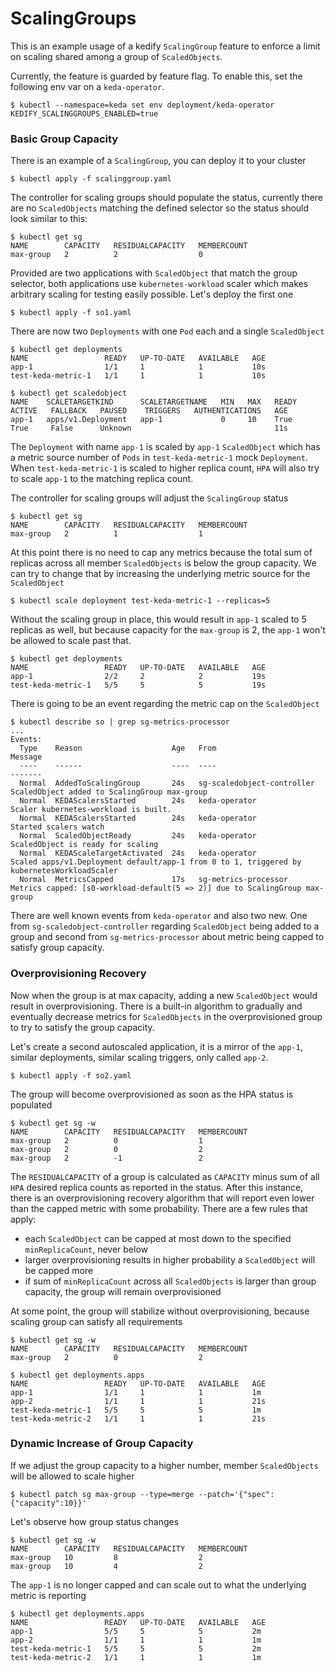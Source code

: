 # ScalingGroups

This is an example usage of a kedify `ScalingGroup` feature to enforce a limit on scaling shared among a group of `ScaledObjects`.

Currently, the feature is guarded by feature flag. To enable this, set the following env var on a `keda-operator`.
```
$ kubectl --namespace=keda set env deployment/keda-operator KEDIFY_SCALINGGROUPS_ENABLED=true
```

### Basic Group Capacity

There is an example of a `ScalingGroup`, you can deploy it to your cluster
```
$ kubectl apply -f scalinggroup.yaml
```

The controller for scaling groups should populate the status, currently there are no `ScaledObjects` matching the defined selector
so the status should look similar to this:
```
$ kubectl get sg
NAME        CAPACITY   RESIDUALCAPACITY   MEMBERCOUNT
max-group   2          2                  0
```

Provided are two applications with `ScaledObject` that match the group selector, both applications use `kubernetes-workload` scaler
which makes arbitrary scaling for testing easily possible. Let's deploy the first one
```
$ kubectl apply -f so1.yaml
```
There are now two `Deployments` with one `Pod` each and a single `ScaledObject`
```
$ kubectl get deployments
NAME                 READY   UP-TO-DATE   AVAILABLE   AGE
app-1                1/1     1            1           10s
test-keda-metric-1   1/1     1            1           10s

$ kubectl get scaledobject
NAME    SCALETARGETKIND      SCALETARGETNAME   MIN   MAX   READY   ACTIVE   FALLBACK   PAUSED    TRIGGERS   AUTHENTICATIONS   AGE
app-1   apps/v1.Deployment   app-1             0     10    True    True     False      Unknown                                11s
```
The `Deployment` with name `app-1` is scaled by `app-1` `ScaledObject` which has a metric source number of `Pods` in `test-keda-metric-1`
mock `Deployment`. When `test-keda-metric-1` is scaled to higher replica count, `HPA` will also try to scale `app-1` to the matching replica
count.

The controller for scaling groups will adjust the `ScalingGroup` status
```
$ kubectl get sg
NAME        CAPACITY   RESIDUALCAPACITY   MEMBERCOUNT
max-group   2          1                  1
```

At this point there is no need to cap any metrics because the total sum of replicas across all member `ScaledObjects` is below
the group capacity. We can try to change that by increasing the underlying metric source for the `ScaledObject`
```
$ kubectl scale deployment test-keda-metric-1 --replicas=5
```

Without the scaling group in place, this would result in `app-1` scaled to 5 replicas as well, but because capacity for the `max-group`
is 2, the `app-1` won't be allowed to scale past that.

```
$ kubectl get deployments
NAME                 READY   UP-TO-DATE   AVAILABLE   AGE
app-1                2/2     2            2           19s
test-keda-metric-1   5/5     5            5           19s
```

There is going to be an event regarding the metric cap on the `ScaledObject`
```
$ kubectl describe so | grep sg-metrics-processor
...
Events:
  Type    Reason                    Age   From                        Message
  ----    ------                    ----  ----                        -------
  Normal  AddedToScalingGroup       24s   sg-scaledobject-controller  ScaledObject added to ScalingGroup max-group
  Normal  KEDAScalersStarted        24s   keda-operator               Scaler kubernetes-workload is built.
  Normal  KEDAScalersStarted        24s   keda-operator               Started scalers watch
  Normal  ScaledObjectReady         24s   keda-operator               ScaledObject is ready for scaling
  Normal  KEDAScaleTargetActivated  24s   keda-operator               Scaled apps/v1.Deployment default/app-1 from 0 to 1, triggered by kubernetesWorkloadScaler
  Normal  MetricsCapped             17s   sg-metrics-processor        Metrics capped: [s0-workload-default(5 => 2)] due to ScalingGroup max-group
```
There are well known events from `keda-operator` and also two new. One from `sg-scaledobject-controller` regarding `ScaledObject` being
added to a group and second from `sg-metrics-processor` about metric being capped to satisfy group capacity.

### Overprovisioning Recovery

Now when the group is at max capacity, adding a new `ScaledObject` would result in overprovisioning. There is a built-in algorithm to
gradually and eventually decrease metrics for `ScaledObjects` in the overprovisioned group to try to satisfy the group capacity.

Let's create a second autoscaled application, it is a mirror of the `app-1`, similar deployments, similar scaling triggers, only called `app-2`.
```
$ kubectl apply -f so2.yaml
```
The group will become overprovisioned as soon as the HPA status is populated
```
$ kubectl get sg -w
NAME        CAPACITY   RESIDUALCAPACITY   MEMBERCOUNT
max-group   2          0                  1
max-group   2          0                  2
max-group   2          -1                 2
```
The `RESIDUALCAPACITY` of a group is calculated as `CAPACITY` minus sum of all `HPA` desired replica counts as reported in the status.
After this instance, there is an overprovisioning recovery algorithm that will report even lower than the capped metric with some probability.
There are a few rules that apply:
* each `ScaledObject` can be capped at most down to the specified `minReplicaCount`, never below
* larger overprovisioning results in higher probability a `ScaledObject` will be capped more
* if sum of `minReplicaCount` across all `ScaledObjects` is larger than group capacity, the group will remain overprovisioned

At some point, the group will stabilize without overprovisioning, because scaling group can satisfy all requirements
```
$ kubectl get sg -w
NAME        CAPACITY   RESIDUALCAPACITY   MEMBERCOUNT
max-group   2          0                  2

$ kubectl get deployments.apps
NAME                 READY   UP-TO-DATE   AVAILABLE   AGE
app-1                1/1     1            1           1m
app-2                1/1     1            1           21s
test-keda-metric-1   5/5     5            5           1m
test-keda-metric-2   1/1     1            1           21s
```

### Dynamic Increase of Group Capacity
If we adjust the group capacity to a higher number, member `ScaledObjects` will be allowed to scale higher
```
$ kubectl patch sg max-group --type=merge --patch='{"spec":{"capacity":10}}'
```
Let's observe how group status changes
```
$ kubectl get sg -w
NAME        CAPACITY   RESIDUALCAPACITY   MEMBERCOUNT
max-group   10         8                  2
max-group   10         4                  2
```
The `app-1` is no longer capped and can scale out to what the underlying metric is reporting
```
$ kubectl get deployments.apps
NAME                 READY   UP-TO-DATE   AVAILABLE   AGE
app-1                5/5     5            5           2m
app-2                1/1     1            1           1m
test-keda-metric-1   5/5     5            5           2m
test-keda-metric-2   1/1     1            1           1m
```
